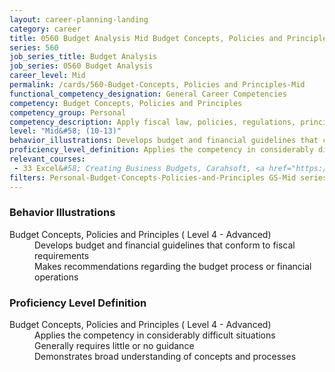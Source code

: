 ```yaml
---
layout: career-planning-landing
category: career
title: 0560 Budget Analysis Mid Budget Concepts, Policies and Principles
series: 560
job_series_title: Budget Analysis
job_series: 0560 Budget Analysis
career_level: Mid
permalink: /cards/560-Budget-Concepts, Policies and Principles-Mid
functional_competency_designation: General Career Competencies
competency: Budget Concepts, Policies and Principles
competency_group: Personal
competency_description: Apply fiscal law, policies, regulations, principles, standards and procedures to financial management activities
level: "Mid&#58; (10-13)"
behavior_illustrations: Develops budget and financial guidelines that conform to fiscal requirements ? Makes recommendations regarding the budget process or financial operations
proficiency_level_definition: Applies the competency in considerably difficult situations ? Generally requires little or no guidance ? Demonstrates broad understanding of concepts and processes
relevant_courses: 
 - 33 Excel&#58; Creating Business Budgets, Carahsoft, <a href="https://www.linkedin.com/learning/excel-creating-business-budgets">https://www.linkedin.com/learning/excel-creating-business-budgets</a>
filters: Personal-Budget-Concepts-Policies-and-Principles GS-Mid series-0560
---
```


<div class="desktop:grid-col-6 margin-y-205">
  <div class="border-top-05 bg-white padding-2 shadow-5 height-full members-hover border-1px border-gray-30 border-top-orange radius-lg">
    <h3>Behavior Illustrations</h3>
    <dl class="text-base"><dt>Budget Concepts, Policies and Principles ( Level 4 - Advanced)</dt><dd>Develops budget and financial guidelines that conform to fiscal requirements </dd><dd> Makes recommendations regarding the budget process or financial operations</dd></dl>
  </div>
</div>
<div class="desktop:grid-col-6 margin-y-205">
  <div class="border-top-05 bg-white padding-2 shadow-5 height-full members-hover border-1px border-gray-30 border-top-orange radius-lg">
    <h3>Proficiency Level Definition</h3>
    <dl class="text-base"><dt>Budget Concepts, Policies and Principles ( Level 4 - Advanced)</dt><dd>Applies the competency in considerably difficult situations </dd><dd> Generally requires little or no guidance </dd><dd> Demonstrates broad understanding of concepts and processes</dd></dl>
  </div>
</div>